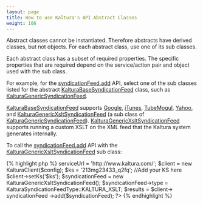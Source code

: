 ```yaml
---
layout: page
title: How to use Kaltura's API Abstract Classes
weight: 106
---
```


Abstract classes cannot be instantiated. Therefore abstracts have derived classes, but not objects. For each abstract class, use one of its sub classes.

Each abstract class has a subset of required properties. The specific properties that are required depend on the service/action pair and object used with the sub class.

<p class="APEdocument APEinternal">
  For example, for the <a href="https://developer.kaltura.com/api-docs/#/syndicationFeed.add">syndicationFeed.add</a> API, select one of the sub classes listed for the abstract <a href="https://developer.kaltura.com/api-docs/#/KalturaBaseSyndicationFeed">KalturaBaseSyndicationFeed</a> class, such as <a href="https://developer.kaltura.com/api-docs/#/KalturaGenericSyndicationFeed">KalturaGenericSyndicationFeed</a>.
</p>

<p class="APEdocument APEinternal">
  <a href="https://developer.kaltura.com/api-docs/#/KalturaBaseSyndicationFeed">KalturaBaseSyndicationFeed</a> supports <a href="https://developer.kaltura.com/api-docs/#/KalturaGoogleVideoSyndicationFeed">Google</a>, <a href="https://developer.kaltura.com/api-docs/#/KalturaITunesSyndicationFeed">iTunes</a>, <a href="https://developer.kaltura.com/api-docs/#/KalturaTubeMogulSyndicationFeed">TubeMogul</a>, <a href="https://developer.kaltura.com/api-docs/#/KalturaYahooSyndicationFeed">Yahoo</a>, and <a href="https://developer.kaltura.com/api-docs/#/KalturaGenericXsltSyndicationFeed">KalturaGenericXsltSyndicationFeed</a> (a sub class of <a href="https://developer.kaltura.com/api-docs/#/KalturaGenericSyndicationFeed" class="APEdocument APEinternal">KalturaGenericSyndicationFeed</a>). <a href="https://developer.kaltura.com/api-docs/#/KalturaGenericXsltSyndicationFeed">KalturaGenericXsltSyndicationFeed</a> supports running a custom XSLT on the XML feed that the Kaltura system generates internally.
</p>

<p class="APEdocument APEinternal">
  To call the <a href="https://developer.kaltura.com/api-docs/#/syndicationFeed.add">syndicationFeed.add</a> API with the <a href="https://developer.kaltura.com/api-docs/#/KalturaGenericXsltSyndicationFeed">KalturaGenericXsltSyndicationFeed</a> sub class:
</p>{% highlight php %}
<?php 
require_once('lib/KalturaClient.php'); 
$config = new KalturaConfiguration($partnerId); 
$config->serviceUrl = 'http://www.kaltura.com/'; 
$client = new KalturaClient($config); 
$ks = '213mg23433_q2fq'; //Add your KS here 
$client->setKs('$ks'); 
$syndicationFeed = new KalturaGenericXsltSyndicationFeed(); 
$syndicationFeed->type = KalturaSyndicationFeedType::KALTURA_XSLT; 
$results = $client-> syndicationFeed ->add($syndicationFeed);
?>
{% endhighlight %}
